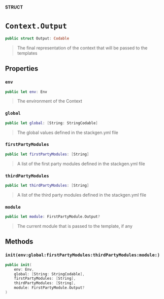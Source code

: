**STRUCT**

# `Context.Output`

```swift
public struct Output: Codable
```

> The final representation of the context that will be passed to the templates

## Properties
### `env`

```swift
public let env: Env
```

> The environment of the Context

### `global`

```swift
public let global: [String: StringCodable]
```

> The global values defined in the stackgen.yml file

### `firstPartyModules`

```swift
public let firstPartyModules: [String]
```

> A list of the first party modules defined in the stackgen.yml file

### `thirdPartyModules`

```swift
public let thirdPartyModules: [String]
```

> A list of the third party modules defined in the stackgen.yml file

### `module`

```swift
public let module: FirstPartyModule.Output?
```

> The current module that is passed to the template, if any

## Methods
### `init(env:global:firstPartyModules:thirdPartyModules:module:)`

```swift
public init(
    env: Env,
    global: [String: StringCodable],
    firstPartyModules: [String],
    thirdPartyModules: [String],
    module: FirstPartyModule.Output?
)
```
